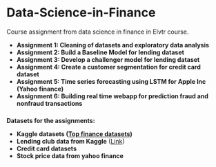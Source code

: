 # Data-Science-in-Finance
Course assignment from data science in finance in Elvtr course.

- **Assignment 1: Cleaning of datasets and exploratory data analysis** 
- **Assignment 2: Build a Baseline Model for lending dataset** 
- **Assignment 3: Develop a challenger model for lending dataset**
- **Assignment 4: Create a customer segmentation for credit card dataset**
- **Assignment 5: Time series forecasting using LSTM for Apple Inc (Yahoo finance)**
- **Assignment 6: Building real time webapp for prediction fraud and nonfraud transactions**

### 

**Datasets for the assignments:**
- **Kaggle datasets ([Top finance datasets](https://www.kaggle.com/discussions/general/447646))**
- **Lending club data from Kaggle**
([Link](https://www.kaggle.com/code/faressayah/lending-club-loan-defaulters-prediction#%E2%9C%94%EF%B8%8F-Artificial-Neural-Networks-(ANNs)))
- **Credit card datasets**
- **Stock price data from yahoo finance**
